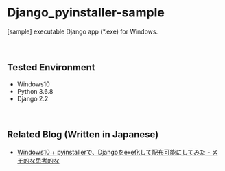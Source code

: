 # Django_pyinstaller-sample

[sample] executable Django app (*.exe) for Windows.

　  

## Tested Environment

- Windows10
- Python 3.6.8
- Django 2.2

　  

## Related Blog (Written in Japanese)

- [Windows10 + pyinstallerで、Djangoをexe化して配布可能にしてみた - メモ的な思考的な](https://thinkami.hatenablog.com/entry/2019/04/21/184812)